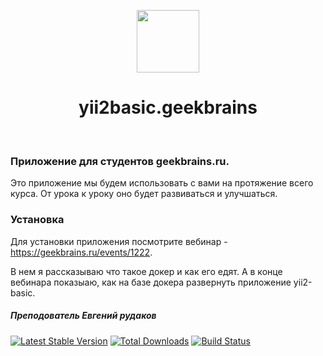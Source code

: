 <p align="center">
    <a href="https://github.com/yiisoft" target="_blank">
        <img src="https://avatars0.githubusercontent.com/u/993323" height="100px">
    </a>
    <h1 align="center">yii2basic.geekbrains</h1>
    <br>
</p>


### Приложение для студентов geekbrains.ru. 
Это приложение мы будем использовать с вами на протяжение всего курса. От урока к уроку оно будет развиваться и улучшаться.


### Установка

Для установки приложения посмотрите вебинар - https://geekbrains.ru/events/1222. 

В нем я рассказываю что такое докер и как его едят. 
А в конце вебинара показыаю, как на базе докера развернуть приложение yii2-basic.




##### Преподователь Евгений рудаков

[![Latest Stable Version](https://img.shields.io/packagist/v/yiisoft/yii2-app-basic.svg)](https://packagist.org/packages/yiisoft/yii2-app-basic)
[![Total Downloads](https://img.shields.io/packagist/dt/yiisoft/yii2-app-basic.svg)](https://packagist.org/packages/yiisoft/yii2-app-basic)
[![Build Status](https://travis-ci.org/yiisoft/yii2-app-basic.svg?branch=master)](https://travis-ci.org/yiisoft/yii2-app-basic)
